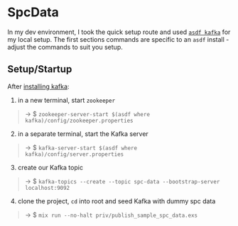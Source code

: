 # SpcData

In my dev environment, I took the quick setup route and used [`asdf kafka`](https://github.com/ueisele/asdf-kafka) for my local setup. The first sections commands are specific to an `asdf` install - adjust the commands to suit you setup.

## Setup/Startup
After [installing kafka](https://kafka.apache.org/quickstart):
1. in a new terminal, start `zookeeper`
>→ $ `zookeeper-server-start $(asdf where kafka)/config/zookeeper.properties`
2. in a separate terminal, start the Kafka server
>→ $ `kafka-server-start $(asdf where kafka)/config/server.properties`
3. create our Kafka topic
>→ $ `kafka-topics --create --topic spc-data --bootstrap-server localhost:9092`
4. clone the project, `cd` into root and seed Kafka with dummy spc data
>→ $ `mix run --no-halt priv/publish_sample_spc_data.exs`
